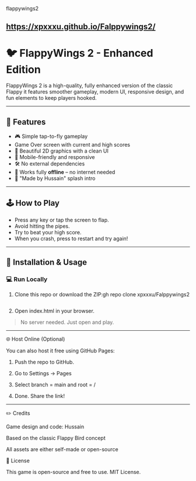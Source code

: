 flappywings2

https://xpxxxu.github.io/Falppywings2/
---

# 🐦 FlappyWings 2 - Enhanced Edition

FlappyWings 2 is a high-quality, fully enhanced version of the classic Flappy it features smoother gameplay, modern UI, responsive design, and fun elements to keep players hooked.

---

## 🚀 Features

- 🎮 Simple tap-to-fly gameplay
-  Game Over screen with current and high scores
- 🌟 Beautiful 2D graphics with a clean UI
- 📱 Mobile-friendly and responsive
- 🛠️ No external dependencies
- 📡 Works fully **offline** – no internet needed
- 🙌 "Made by Hussain" splash intro

---

## 🕹️ How to Play

- Press any key or tap the screen to flap.
- Avoid hitting the pipes.
- Try to beat your high score.
- When you crash, press to restart and try again!

---

## 🔧 Installation & Usage

### 💻 Run Locally

1. Clone this repo or download the ZIP:gh repo clone xpxxxu/Falppywings2
   ```

2. Open index.html in your browser.

> No server needed. Just open and play.






---

🌐 Host Online (Optional)

You can also host it free using GitHub Pages:

1. Push the repo to GitHub.


2. Go to Settings → Pages


3. Select branch = main and root = /


4. Done. Share the link!

---

✏️ Credits

Game design and code: Hussain

Based on the classic Flappy Bird concept

All assets are either self-made or open-source


📄 License

This game is open-source and free to use. MIT License.

